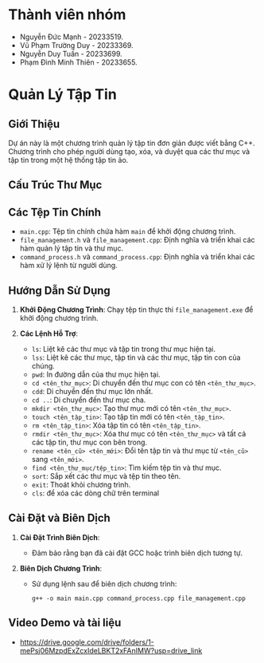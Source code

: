 # Thành viên nhóm
- Nguyễn Đức Mạnh - 20233519.
- Vũ Phạm Trường Duy - 20233369.
- Nguyễn Duy Tuấn - 20233699.
- Phạm Đình Minh Thiên - 20233655.


# Quản Lý Tập Tin

## Giới Thiệu
Dự án này là một chương trình quản lý tập tin đơn giản được viết bằng C++. Chương trình cho phép người dùng tạo, xóa, và duyệt qua các thư mục và tập tin trong một hệ thống tập tin ảo.

## Cấu Trúc Thư Mục

## Các Tệp Tin Chính

- `main.cpp`: Tệp tin chính chứa hàm `main` để khởi động chương trình.
- `file_management.h` và `file_management.cpp`: Định nghĩa và triển khai các hàm quản lý tập tin và thư mục.
- `command_process.h` và `command_process.cpp`: Định nghĩa và triển khai các hàm xử lý lệnh từ người dùng.

## Hướng Dẫn Sử Dụng

1. **Khởi Động Chương Trình**:
   Chạy tệp tin thực thi `file_management.exe` để khởi động chương trình.

2. **Các Lệnh Hỗ Trợ**:
   - `ls`: Liệt kê các thư mục và tập tin trong thư mục hiện tại.
   - `lss`: Liệt kê các thư mục, tập tin và các thư mục, tập tin con của chúng.
   - `pwd`: In đường dẫn của thư mục hiện tại.
   - `cd <tên_thư_mục>`: Di chuyển đến thư mục con có tên `<tên_thư_mục>`.
   - `cdd`: Di chuyển đến thư mục lớn nhất. 
   - `cd ..`: Di chuyển đến thư mục cha.
   - `mkdir <tên_thư_mục>`: Tạo thư mục mới có tên `<tên_thư_mục>`.
   - `touch <tên_tập_tin>`: Tạo tập tin mới có tên `<tên_tập_tin>`.
   - `rm <tên_tập_tin>`: Xóa tập tin có tên `<tên_tập_tin>`.
   - `rmdir <tên_thư_mục>`: Xóa thư mục có tên `<tên_thư_mục>` và tất cả các tập tin, thư mục con bên trong.
   - `rename <tên_cũ> <tên_mới>`: Đổi tên tập tin và thư mục từ `<tên_cũ>` sang `<tên_mới>`.
   - `find <tên_thư_mục/tệp_tin>`: Tìm kiếm tệp tin và thư mục.
   - `sort`: Sắp xết các thư mục và tệp tin theo tên.
   - `exit`: Thoát khỏi chương trình.
   - `cls`: để xóa các dòng chữ trên terminal

## Cài Đặt và Biên Dịch

1. **Cài Đặt Trình Biên Dịch**:
   - Đảm bảo rằng bạn đã cài đặt GCC hoặc trình biên dịch tương tự.

2. **Biên Dịch Chương Trình**:
   - Sử dụng lệnh sau để biên dịch chương trình:
     
     `g++ -o main main.cpp command_process.cpp file_management.cpp`


## Video Demo và tài liệu  
- ⁦https://drive.google.com/drive/folders/1-mePsj06MzpdExZcxIdeLBKT2xFAnIMW?usp=drive_link
